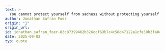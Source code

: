 ```yaml
---
text: >
  You cannot protect yourself from sadness without protecting yourself from happiness.
author: Jonathan Safran Foer
origin: "1"
origin_url: 
id: jonathan_safran_foer-83c87399462b326ccf63b7c4c58d47122a1cfe50b3fa0c6465ca95103d77f90a
date: 2025-09-02
typ: quote
---
```

